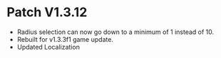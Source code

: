 ﻿# Patch V1.3.12
* Radius selection can now go down to a minimum of 1 instead of 10.
* Rebuilt for v1.3.3f1 game update.
* Updated Localization